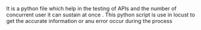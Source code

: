 It is a python file which help in the testing of APIs and the number of concurrent user it can sustain at once . This python script is use in locust to get the accurate information or anu error occur during the process
